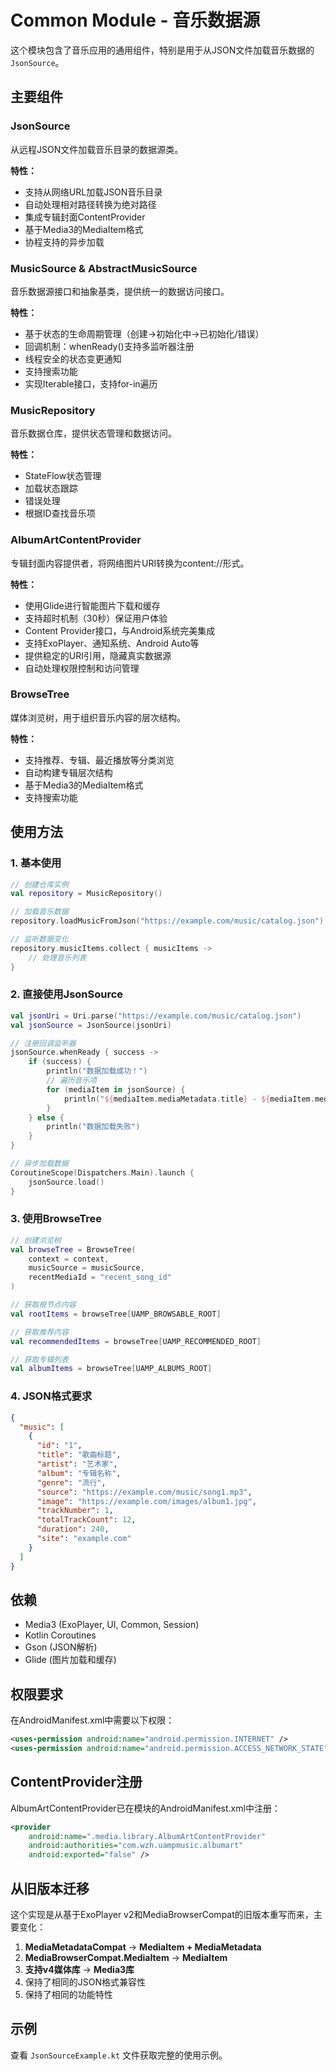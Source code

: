 # Common Module - 音乐数据源

这个模块包含了音乐应用的通用组件，特别是用于从JSON文件加载音乐数据的`JsonSource`。

## 主要组件

### JsonSource
从远程JSON文件加载音乐目录的数据源类。

**特性：**
- 支持从网络URL加载JSON音乐目录
- 自动处理相对路径转换为绝对路径
- 集成专辑封面ContentProvider
- 基于Media3的MediaItem格式
- 协程支持的异步加载

### MusicSource & AbstractMusicSource
音乐数据源接口和抽象基类，提供统一的数据访问接口。

**特性：**
- 基于状态的生命周期管理（创建→初始化中→已初始化/错误）
- 回调机制：whenReady()支持多监听器注册
- 线程安全的状态变更通知
- 支持搜索功能
- 实现Iterable接口，支持for-in遍历

### MusicRepository
音乐数据仓库，提供状态管理和数据访问。

**特性：**
- StateFlow状态管理
- 加载状态跟踪
- 错误处理
- 根据ID查找音乐项

### AlbumArtContentProvider
专辑封面内容提供者，将网络图片URI转换为content://形式。

**特性：**
- 使用Glide进行智能图片下载和缓存
- 支持超时机制（30秒）保证用户体验
- Content Provider接口，与Android系统完美集成
- 支持ExoPlayer、通知系统、Android Auto等
- 提供稳定的URI引用，隐藏真实数据源
- 自动处理权限控制和访问管理

### BrowseTree
媒体浏览树，用于组织音乐内容的层次结构。

**特性：**
- 支持推荐、专辑、最近播放等分类浏览
- 自动构建专辑层次结构
- 基于Media3的MediaItem格式
- 支持搜索功能

## 使用方法

### 1. 基本使用

```kotlin
// 创建仓库实例
val repository = MusicRepository()

// 加载音乐数据
repository.loadMusicFromJson("https://example.com/music/catalog.json")

// 监听数据变化
repository.musicItems.collect { musicItems ->
    // 处理音乐列表
}
```

### 2. 直接使用JsonSource

```kotlin
val jsonUri = Uri.parse("https://example.com/music/catalog.json")
val jsonSource = JsonSource(jsonUri)

// 注册回调监听器
jsonSource.whenReady { success ->
    if (success) {
        println("数据加载成功！")
        // 遍历音乐项
        for (mediaItem in jsonSource) {
            println("${mediaItem.mediaMetadata.title} - ${mediaItem.mediaMetadata.artist}")
        }
    } else {
        println("数据加载失败")
    }
}

// 异步加载数据
CoroutineScope(Dispatchers.Main).launch {
    jsonSource.load()
}
```

### 3. 使用BrowseTree

```kotlin
// 创建浏览树
val browseTree = BrowseTree(
    context = context,
    musicSource = musicSource,
    recentMediaId = "recent_song_id"
)

// 获取根节点内容
val rootItems = browseTree[UAMP_BROWSABLE_ROOT]

// 获取推荐内容
val recommendedItems = browseTree[UAMP_RECOMMENDED_ROOT]

// 获取专辑列表
val albumItems = browseTree[UAMP_ALBUMS_ROOT]
```

### 4. JSON格式要求

```json
{
  "music": [
    {
      "id": "1",
      "title": "歌曲标题",
      "artist": "艺术家",
      "album": "专辑名称",
      "genre": "流行",
      "source": "https://example.com/music/song1.mp3",
      "image": "https://example.com/images/album1.jpg",
      "trackNumber": 1,
      "totalTrackCount": 12,
      "duration": 240,
      "site": "example.com"
    }
  ]
}
```

## 依赖

- Media3 (ExoPlayer, UI, Common, Session)
- Kotlin Coroutines
- Gson (JSON解析)
- Glide (图片加载和缓存)

## 权限要求

在AndroidManifest.xml中需要以下权限：

```xml
<uses-permission android:name="android.permission.INTERNET" />
<uses-permission android:name="android.permission.ACCESS_NETWORK_STATE" />
```

## ContentProvider注册

AlbumArtContentProvider已在模块的AndroidManifest.xml中注册：

```xml
<provider
    android:name=".media.library.AlbumArtContentProvider"
    android:authorities="com.wzh.uampmusic.albumart"
    android:exported="false" />
```

## 从旧版本迁移

这个实现是从基于ExoPlayer v2和MediaBrowserCompat的旧版本重写而来，主要变化：

1. **MediaMetadataCompat** → **MediaItem + MediaMetadata**
2. **MediaBrowserCompat.MediaItem** → **MediaItem**
3. **支持v4媒体库** → **Media3库**
4. 保持了相同的JSON格式兼容性
5. 保持了相同的功能特性

## 示例

查看 `JsonSourceExample.kt` 文件获取完整的使用示例。